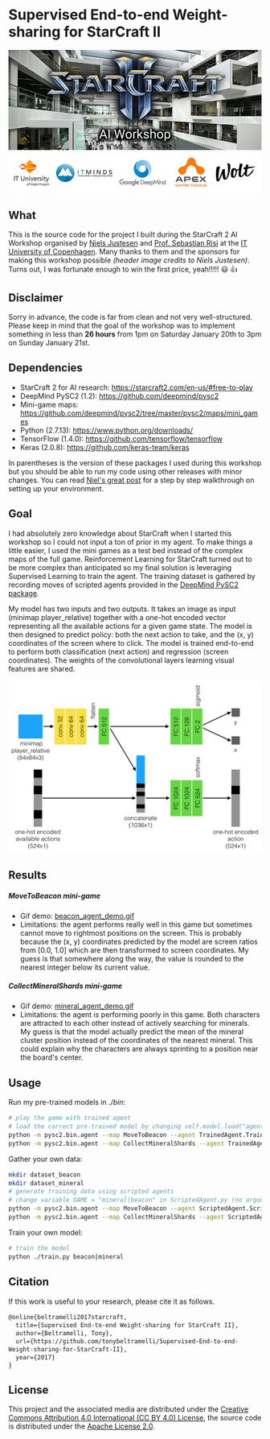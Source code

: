 # Supervised End-to-end Weight-sharing for StarCraft II

<img src="StarCraftAIWorkshop.png?raw=true"/>

## What
This is the source code for the project I built during the StarCraft 2 AI Workshop organised by [Niels Justesen](https://njustesen.com/) and [Prof. Sebastian Risi](http://sebastianrisi.com/) at the [IT University of Copenhagen](https://www.itu.dk/). Many thanks to them and the sponsors for making this workshop possible *(header image credits to Niels Justesen)*. Turns out, I was fortunate enough to win the first price, yeah!!!!! :smiley: :thumbsup:

## Disclaimer
Sorry in advance, the code is far from clean and not very well-structured. Please keep in mind that the goal of the workshop was to implement something in less than __26 hours__ from 1pm on Saturday January 20th to 3pm on Sunday January 21st.

## Dependencies
* StarCraft 2 for AI research: https://starcraft2.com/en-us/#free-to-play
* DeepMind PySC2 (1.2): https://github.com/deepmind/pysc2
* Mini-game maps: https://github.com/deepmind/pysc2/tree/master/pysc2/maps/mini_games
* Python (2.7.13): https://www.python.org/downloads/
* TensorFlow (1.4.0): https://github.com/tensorflow/tensorflow
* Keras (2.0.8): https://github.com/keras-team/keras

In parentheses is the version of these packages I used during this workshop but you should be able to run my code using other releases with minor changes.
You can read [Niel's great post](https://njustesen.com/2018/01/16/getting-started-with-the-starcraft-2-learning-environment/) for a step by step walkthrough on setting up your environment.

## Goal

I had absolutely zero knowledge about StarCraft when I started this workshop so I could not input a ton of prior in my agent. To make things a little easier, I used the mini games as a test bed instead of the complex maps of the full game. Reinforcement Learning for StarCraft turned out to be more complex than anticipated so my final solution is leveraging Supervised Learning to train the agent. The training dataset is gathered by recording moves of scripted agents provided in the [DeepMind PySC2 package](https://github.com/deepmind/pysc2/blob/master/pysc2/agents/scripted_agent.py).

My model has two inputs and two outputs. It takes an image as input (minimap player_relative) together with a one-hot encoded vector representing all the available actions for a given game state. The model is then designed to predict policy: both the next action to take, and the (x, y) coordinates of the screen where to click. The model is trained end-to-end to perform both classification (next action) and regression (screen coordinates). The weights of the convolutional layers learning visual features are shared.

<img src="model_architecture.png?raw=true"/>

## Results

##### MoveToBeacon mini-game
* Gif demo: [beacon_agent_demo.gif](beacon_agent_demo.gif)
* Limitations: the agent performs really well in this game but sometimes cannot move to rightmost positions on the screen. This is probably because the (x, y) coordinates predicted by the model are screen ratios from [0.0, 1.0] which are then transformed to screen coordinates. My guess is that somewhere along the way, the value is rounded to the nearest integer below its current value.

##### CollectMineralShards mini-game
* Gif demo: [mineral_agent_demo.gif](mineral_agent_demo.gif)
* Limitations: the agent is performing poorly in this game. Both characters are attracted to each other instead of actively searching for minerals. My guess is that the model actually predict the mean of the mineral cluster position instead of the coordinates of the nearest mineral. This could explain why the characters are always sprinting to a position near the board's center.

## Usage

Run my pre-trained models in *./bin*:
```sh
# play the game with trained agent
# load the correct pre-trained model by changing self.model.load("agent_beacon") in TrainedAgent.py (yeah I know...)
python -m pysc2.bin.agent --map MoveToBeacon --agent TrainedAgent.TrainedAgent
python -m pysc2.bin.agent --map CollectMineralShards --agent TrainedAgent.TrainedAgent
```

Gather your own data:
```sh
mkdir dataset_beacon
mkdir dataset_mineral
# generate training data using scripted agents
# change variable GAME = "mineral|beacon" in ScriptedAgent.py (no argument sorry...)
python -m pysc2.bin.agent --map MoveToBeacon --agent ScriptedAgent.ScriptedAgent --max_agent_steps 10000
python -m pysc2.bin.agent --map CollectMineralShards --agent ScriptedAgent.ScriptedAgent --max_agent_steps 10000
```

Train your own model:
```sh
# train the model
python ./train.py beacon|mineral
```

## Citation
If this work is useful to your research, please cite it as follows.

```
@online{beltramelli2017starcraft,
  title={Supervised End-to-end Weight-sharing for StarCraft II},
  author={Beltramelli, Tony},
  url={https://github.com/tonybeltramelli/Supervised-End-to-end-Weight-sharing-for-StarCraft-II},
  year={2017}
}
```

## License

This project and the associated media are distributed under the
[Creative Commons Attribution 4.0 International (CC BY 4.0) License](https://creativecommons.org/licenses/by/4.0/), the source code is distributed under the [Apache License 2.0](https://www.apache.org/licenses/LICENSE-2.0.html).
